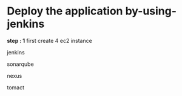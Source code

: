 # Deploy the application by-using-jenkins

**step : 1**
first create  4 ec2 instance

jenkins

sonarqube

nexus

tomact




